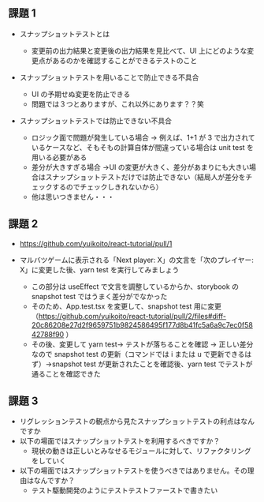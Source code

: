 ## 課題 1

- スナップショットテストとは
  - 変更前の出力結果と変更後の出力結果を見比べて、UI 上にどのような変更点があるのかを確認することができるテストのこと
- スナップショットテストを用いることで防止できる不具合

  - UI の予期せぬ変更を防止できる
  - 問題では３つとありますが、これ以外にあります？？笑

- スナップショットテストでは防止できない不具合
  - ロジック面で問題が発生している場合 → 例えば、1+1 が 3 で出力されているケースなど、そもそもの計算自体が間違っている場合は unit test を用いる必要がある
  - 差分が大きすぎる場合 →UI の変更が大きく、差分があまりにも大きい場合はスナップショットテストだけでは防止できない（結局人が差分をチェックするのでチェックしきれないから）
  - 他は思いつきません・・・

## 課題 2

- https://github.com/yuikoito/react-tutorial/pull/1

- マルバツゲームに表示される「Next player: X」の文言を「次のプレイヤー: X」に変更した後、yarn test を実行してみましょう
  - この部分は useEffect で文言を調整しているからか、storybook の snapshot test ではうまく差分がでなかった
  - そのため、App.test.tsx を変更して、snapshot test 用に変更（https://github.com/yuikoito/react-tutorial/pull/2/files#diff-20c86208e27d2f9659751b9824586495f177d8b41fc5a6a9c7ec0f5842788f90 ）
  - その後、変更して yarn test→ テストが落ちることを確認 → 正しい差分なので snapshot test の更新（コマンドでは i または u で更新できるはず）→snapshot test が更新されたことを確認後、yarn test でテストが通ることを確認できた

## 課題 3

- リグレッションテストの観点から見たスナップショットテストの利点はなんですか
- 以下の場面ではスナップショットテストを利用するべきですか？
  - 現状の動きは正しいとみなせるモジュールに対して、リファクタリングをしていく
- 以下の場面ではスナップショットテストを使うべきではありません。その理由はなんですか？
  - テスト駆動開発のようにテストテストファーストで書きたい
